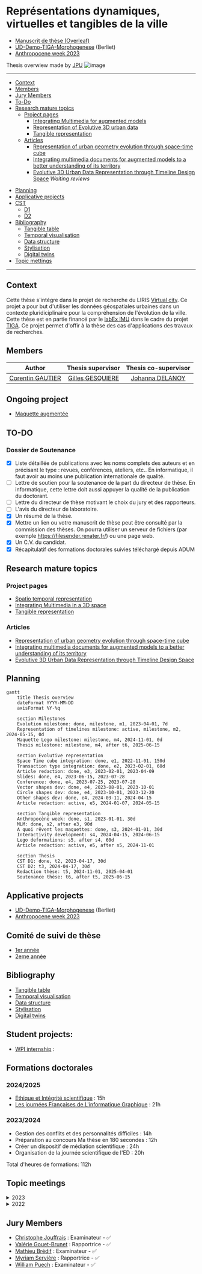 
# Représentations dynamiques, virtuelles et tangibles de la ville
- [Manuscrit de thèse (Overleaf)](https://www.overleaf.com/project/64ef0c820620f08cdc01db90)
- [UD-Demo-TIGA-Morphogenese](https://github.com/VCityTeam/UD-Demo-TIGA-Morphogenese-Lyon) (Berliet)
- [Anthropocene week 2023](../Anthropocene_2023/Readme.md)

Thesis overwiew made by [JPU](../UD-Evolution-PhD-2023_2026/Readme.md)
![image](https://user-images.githubusercontent.com/32339907/234622507-6354f94b-d9ac-4372-b25d-925d53200538.png)


*** 
- [Context](#context)
- [Members](#members)
- [Jury Members](#jury-members)
- [To-Do](#to-do)
- [Research mature topics](#research-mature-topics)
	- [Project pages](#project-pages)
		- [Integrating Multimedia for augmented models](./Projets/IntegrationMultimedia/Readme.md)
		- [Representation of Evolutive 3D urban data](./Projets/EvolutionTemporelle/Evolution_Temporelle.md)
		- [Tangible representation](./Projets/Maquette/Readme.md)
	- [Articles](#articles)
		- [Representation of urban geometry evolution through space-time cube](./../../articles/CGA-Morphogene-2023/main.pdf)
		- [Integrating multimedia documents for augmented models to a better understanding of its territory](./../../articles/SDSC-Gautier-2022/main_commented.pdf)
		- [Evolutive 3D Urban Data Representation through Timeline Design Space](https://www.overleaf.com/project/664c53a6fb5f9a87624e1eb4) *Waiting reviews*
 <!-- - [Maturing project](#maturing-topics) -->
 - [Planning](#planning)
 - [Applicative projects](#applicative-projects)
 - [CST](#comité-de-suivi-de-thèse)
	- [D1](./CST/CST-1-year.md)
	- [D2](./CST/CST-2-year.md)
 - [Bibliography](#bibliography)
 	- [Tangible table](Bibliographie.md#tangible-table)
	- [Temporal visualisation](Bibliographie.md#temporal-visualisation)
	- [Data structure](Bibliographie.md#data-structure)
	- [Stylisation](Bibliographie.md#stylization)
	- [Digital twins](Bibliographie.md#digital-twins)
 - [Topic mettings](https://github.com/VCityTeam/VCity/tree/master/Projects/Phd_Corentin_Gautier#topic-meetings)
***
## Context
Cette thèse s'intégre dans le projet de recherche du LIRIS [Virtual city](https://projet.liris.cnrs.fr/vcity/). Ce projet a pour but d'utiliser les données géospatiales urbaines dans un contexte pluridiciplinaire pour la compréhension de l'évolution de la ville.
Cette thèse est en partie financé par le [labEx IMU](https://imu.universite-lyon.fr/) dans le cadre du projet [TIGA](../TIGA/readme.md). Ce projet permet d'offir à la thèse des cas d'applications des travaux de recherches. 
## Members
| Author		 | Thesis supervisor | Thesis co-supervisor |
|:--------------:|:--------------:|:--------------:|
|[Corentin GAUTIER](https://liris.cnrs.fr/page-membre/corentin-gautier)	|[Gilles GESQUIERE](https://liris.cnrs.fr/page-membre/gilles-gesquiere)	| [Johanna DELANOY](https://liris.cnrs.fr/page-membre/johanna-delanoy)|

## Ongoing project
- [Maquette augmentée](./Projets/Maquette/Readme.md)

## TO-DO
### Dossier de Soutenance
- [X] Liste détaillée de publications avec les noms complets des auteurs et en précisant le type : revues, conférences, ateliers, etc.. En informatique, il faut avoir au moins une publication internationale de qualité.
- [ ] Lettre de soutien pour la soutenance de la part du directeur de thèse. En informatique, cette lettre doit aussi appuyer la qualité de la publication du doctorant.
- [ ] Lettre du directeur de thèse motivant le choix du jury et des rapporteurs.
- [ ] L'avis du directeur de laboratoire.
- [X] Un résumé de la thèse.
- [X] Mettre un lien ou votre manuscrit de thèse peut être consulté par la commission des thèses. On pourra utiliser un serveur de fichiers (par exemple https://filesender.renater.fr/) ou une page web.
- [X] Un C.V. du candidat.
- [X] Récapitulatif des formations doctorales suivies téléchargé depuis ADUM

## Research mature topics
### Project pages
- [Spatio temporal representation](./Projets/EvolutionTemporelle/Evolution_Temporelle.md)
- [Integrating Multimedia in a 3D space](./Projets/IntegrationMultimedia/Readme.md)
- [Tangible representation](./Projets/Maquette/Readme.md)

### Articles
- [Representation of urban geometry evolution through space-time cube](./../../articles/CGA-Morphogene-2023/main.pdf)
- [Integrating multimedia documents for augmented models to a better understanding of its territory](./../../articles/SDSC-Gautier-2022/main_commented.pdf)
- [Evolutive 3D Urban Data Representation through Timeline Design Space](https://www.overleaf.com/project/664c53a6fb5f9a87624e1eb4)

<!-- ## Maturing topics 
- [Stylisation](Concepts/Stylisation.md)
- [Maquette hybride](Concepts/HybrideModel.md)
	- Penser papier pour les futurs works.
	- Discrétisation des legos. Comment les transformer. 
	- avec du double projecteur. Selection du quartier en decalent des bâtiments. Comment mettre le projecteur en fonction des ombrages.
	- Comment discretiser pour l'outil de médiation ou pour qu'elle soit le plus propre possible. -->

## Planning 

```mermaid
gantt
	title Thesis overview
	dateFormat YYYY-MM-DD
	axisFormat %Y-%q

	section Milestones
	Evolution milestone: done, milestone, m1, 2023-04-01, 7d
	Representation of timelines milestone: active, milestone, m2, 2024-05-15, 0d
	Maquette Lego milestone: milestone, m4, 2024-11-01, 0d
	Thesis milestone: milestone, m4, after t6, 2025-06-15

	section Evolutive representation
	Space Time cube integration: done, e1, 2022-11-01, 150d
	Transaction type integration: done, e2, 2023-02-01, 60d
	Article redaction: done, e3, 2023-02-01, 2023-04-09
	Slides: done, e4, 2023-06-15, 2023-07-28
	Conference: done, e4, 2023-07-25, 2023-07-28
	Vector shapes dev: done, e4, 2023-08-01, 2023-10-01
	Circle shapes dev: done, e4, 2023-10-01, 2023-12-20
	Other shapes dev: done, e4, 2024-03-11, 2024-04-15
	Article redaction: active, e5, 2024-01-07, 2024-05-15

	section Tangible representation
   	Anthropocène week: done, s1, 2023-01-01, 30d
	MLM: done, s2, after e3, 90d
	A quoi rêvent les maquettes: done, s3, 2024-01-01, 30d
   	Interactivity development: s4, 2024-04-15, 2024-06-15
	Lego deformations: s5, after s4, 60d
	Article redaction: active, e5, after s5, 2024-11-01

	section Thesis
	CST D1: done, t2, 2023-04-17, 30d
	CST D2: t3, 2024-04-17, 30d
	Redaction thèse: t5, 2024-11-01, 2025-04-01
	Soutenance thèse: t6, after t5, 2025-06-15
```
## Applicative projects 
- [UD-Demo-TIGA-Morphogenese](https://github.com/VCityTeam/UD-Demo-TIGA-Morphogenese-Lyon) (Berliet)
- [Anthropocene week 2023](../Anthropocene_2023/Readme.md) 

## Comité de suivi de thèse
- [1er année](./CST/CST-1-year.md)
- [2eme année](./CST/CST-2-year.md)
## Bibliography
- [Tangible table](Bibliographie.md#tangible-table)
- [Temporal visualisation](Bibliographie.md#temporal-visualisation)
- [Data structure](Bibliographie.md#data-structure)
- [Stylisation](Bibliographie.md#stylization)
- [Digital twins](Bibliographie.md#digital-twins)

## Student projects:
* [WPI internship](./Projets/Maquette/StudentProject/WPI_BeyondLego.md) :

## Formations doctorales
### 2024/2025
* [Ethique et Intégrité scientifique](https://www.fun-mooc.fr/fr/cours/ethique-de-la-recherche/) : 15h
* [Les journées Françaises de L'informatique Graphique](https://jfig2024.icube.unistra.fr) : 21h
### 2023/2024
* Gestion des conflits et des personnalités difficiles : 14h 
* Préparation au concours Ma thèse en 180 secondes : 12h
* Créer un dispositif de médiation scientifique : 24h
* Organisation de la journée scientifique de l'ED : 20h

Total d'heures de formations: 112h
## Topic meetings

<details>
<summary> 2023
</summary>
	<li><a href="../../Topic_Meetings/2023/2023_07_25_Tutoriel_Conference_IV23.md">2023 07 25: Tutoriel Conférence IV23</a></li>
	<li><a href="../../Topic_Meetings/2023/2023_07_07_retours_presentation_CGA_JDE_GGE.md">2023 07 07: Retours présentation CGA</a></li>
	<li><a href="../../Topic_Meetings/2023/2023_06_06_Webinaire_LIDAR_HD.md">2023 06 06: Webinar LIDAR HD</a></li>
	<li><a href="../../Topic_Meetings/2023/2023_06_06_CoTech_TIGA.md">2023 06 06: Cotech TIGA</a></li>
	<li><a href="../../Topic_Meetings/2023/2023_05_31_Conseil_ED.md">2023 05 31: Conseil de l'ED</a></li>
	<li><a href="../../Topic_Meetings/2023/2023_05_23_JDE_CGA_LMA_JPE.md">2023 05 23: Point Stagiaire JPE w/ LMA + JDE + CGA</a></li>
	<li><a href="../../Topic_Meetings/2023/2023_05_22_seminaire_violette_abergel.md">2023 05 22: Séminaire Viollete Abergel</a></li>
	<li><a href="../../Topic_Meetings/2023/2023_05_16_reunion_equipe_IMU.md">2023 05 16: Réunion d'équipe IMU</a></li>
	<li><a href="../../Topic_Meetings/2023/2023_05_15_Retour_PopSciences.md">2023 05 15: Retours PopSciences</a></li>
	<li><a href="../../Topic_Meetings/2023/2023_04_18_Beyond_Lego.md">2023 04 18: Beyond lego</a></li>
   <li><a href="../../Topic_Meetings/2023/2023_04_06_CGA_CPE_VTE.md">2023 04 06: Point maquette CGA CPE VTE</a></li>
   <li><a href="../../Topic_Meetings/2023/2023_03_23_Article_Review_CGA_GGE_JDE.md">2023 03 23: Article Review CGA GGE JDE</a></li> 
   <li><a href="../../Topic_Meetings/2023/2023_03_17_Article_GGE_JDE_CGA.md">2023 03 17: Point Article CGA JDE GGE</a></li>
   <li><a href="../../Topic_Meetings/2023/2023_03_16_CGA_EBO_sur_UML.md">2023 03 16: Point CGA EBO w/DVA</a></li>
   <li><a href="../../Topic_Meetings/2023/2023_03_07_Exodev_JSA_CGA_EBO.md">2023 03 07: Point ExoDev JSA CGA EBO</a></li>
   <li><a href="../../Topic_Meetings/2023/2023_03_03_Point_Th%C3%A8se_CGA_JDE.md">2023 03 03: Point thèse JDE CGA</a></li>
   <li><a href="../../Topic_Meetings/2023/2023_02_23_Point_CGA_GGE.md">2023 02 23: Point GGE CGA</a></li>
   <li><a href="../../Topic_Meetings/2023/2023_02_20_Point_CST_DVA_CGA.md">2023 02 20: Point CST DVA CGA</a></li>
   <li><a href="https://docs.google.com/spreadsheets/d/1KGFYuOoBkRX-7GGFmghbYwsakSaWKQzunSZEEnpo-EA/edit#gid=0">2023 02 16: Point thèse JDE CGA</a></li>
   <li><a href="../../Topic_Meetings/2023/2023_02_10_Point_Morphogenesis_CGA_JDE_GGE.md">2023 02 10: Point Morpho</a></li>
   <li><a href="../../Topic_Meetings/2023/2023_02_02_Point_th%C3%A8se_JDE_CGA.md">2023 02 02: Point thèse GGE JDE CGA</a></li>
   <li><a href="../../Topic_Meetings/2023/2023_01_20_Point_th%C3%A8se_CGA_JDE_GGE.md">2023 01 20: Point thèse GGE JDE CGA</a></li>
   <li><a href="../../Topic_Meetings/2023/2023_01_20_Discussion_Ergonomie_Maquette_CGA_EGO.md">2023 01 20: Discussion Ergonomie maquette avec EGO</a></li>
   <li><a href="../../Topic_Meetings/2023/2023_01_06_Journ%C3%A9e_boite_a_outil_cartographie.md">2023 01 06: Journée boite à outils de la cartographie</a></li>
   <li><a href="../../Topic_Meetings/2023/2023_01_05_Point_th%C3%A8se_JDE_CGA.md">2023 01 05: Point thèse CGA JDE</a></li>
</details>


<details>
<summary> 2022
</summary>
    <li><a href="../../Topic_Meetings/2022/2022_12_15_Point_th%C3%A8se_JD_CGA.md">2022 12 15: Point thèse CGA JDE</a></li>
    <li><a href="../../Topic_Meetings/2022/2022_12_06_CGA_DVA.md">2022 12 06: Point morphogénèse DVA CGA</a></li>
    <li><a href="../../Topic_Meetings/2022/2022_11_29_Point_thèse_JDE_GGE_CGA.md">2022 11 29: Point planification GGE JDE CGA</a></li>
</details>

## Jury Members
- [Christophe Jouffrais](https://www.irit.fr/~Christophe.Jouffrais/) : Examinateur - ✅
- [Valérie Gouet-Brunet](https://www.umr-lastig.fr/vgouet/) : Rapportrice - ✅
- [Mathieu Brédif](https://www.umr-lastig.fr/mathieu-bredif/) : Examinateur - ✅
- [Myriam Servière](https://aau.archi.fr/equipe/servieres-myriam/) : Rapportrice - ✅
- [William Puech](https://scholar.google.com/citations?user=es0QRS4AAAAJ&hl=fr) : Examinateur - ✅

